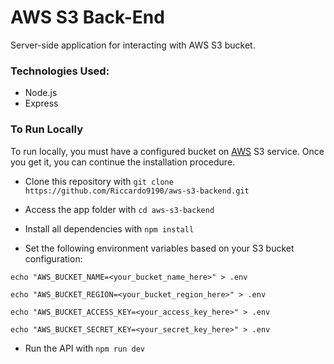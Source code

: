# AWS S3 Back-End

Server-side application for interacting with AWS S3 bucket.

### Technologies Used:

- Node.js
- Express

### To Run Locally

To run locally, you must have a configured bucket on [AWS](https://aws.amazon.com) S3 service. Once you get it, you can continue the installation procedure.

- Clone this repository with ```git clone https://github.com/Riccardo9190/aws-s3-backend.git```

- Access the app folder with ```cd aws-s3-backend```

- Install all dependencies with ```npm install```

- Set the following environment variables based on your S3 bucket configuration:

```shell
echo "AWS_BUCKET_NAME=<your_bucket_name_here>" > .env
```

```shell
echo "AWS_BUCKET_REGION=<your_bucket_region_here>" > .env
```

```shell
echo "AWS_BUCKET_ACCESS_KEY=<your_access_key_here>" > .env
```

```shell
echo "AWS_BUCKET_SECRET_KEY=<your_secret_key_here>" > .env
```

- Run the API with  ```npm run dev```

